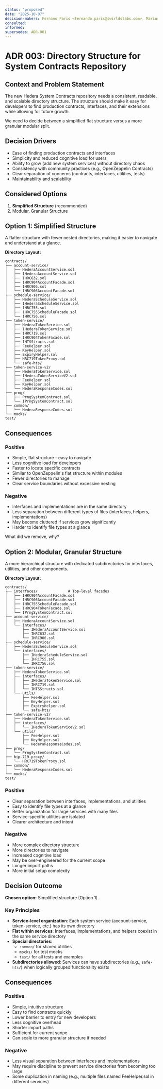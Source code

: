 ```yaml
---
status: "proposed"
date: "2025-10-07"
decision-makers: Fernano Paris <fernando.paris@swirldslabs.com>, Mariusz Jasuwienas <mariusz.jasuwienas@arianelabs.com>, Michal Walczak <michal.walczak@arianelabs.com>, Piotr Swierzy <piotr.swierzy@arianelabs.com>
consulted:
informed:
supersedes: ADR-001
---
```


# ADR 003: Directory Structure for System Contracts Repository

## Context and Problem Statement

The new Hedera System Contracts repository needs a consistent, readable, and scalable directory structure. The structure should make it easy for developers to find production contracts, interfaces, and their extensions while allowing for future growth.

We need to decide between a simplified flat structure versus a more granular modular split.

## Decision Drivers

- Ease of finding production contracts and interfaces
- Simplicity and reduced cognitive load for users
- Ability to grow (add new system services) without directory chaos
- Consistency with community practices (e.g., OpenZeppelin Contracts)
- Clear separation of concerns (contracts, interfaces, utilities, tests)
- Maintainability and scalability

## Considered Options

1. **Simplified Structure** (recommended)
2. Modular, Granular Structure

## Option 1: Simplified Structure

A flatter structure with fewer nested directories, making it easier to navigate and understand at a glance.

**Directory Layout:**

```
contracts/
├── account-service/
│   ├── HederaAccountService.sol
│   ├── IHederaAccountService.sol
│   ├── IHRC632.sol
│   ├── IHRC904AccountFacade.sol
│   ├── IHRC906.sol
│   └── IHRC906AccountFacade.sol
├── schedule-service/
│   ├── HederaScheduleService.sol
│   ├── IHederaScheduleService.sol
│   ├── IHRC755.sol
│   ├── IHRC755ScheduleFacade.sol
│   └── IHRC756.sol
├── token-service/
│   ├── HederaTokenService.sol
│   ├── IHederaTokenService.sol
│   ├── IHRC719.sol
│   ├── IHRC904TokenFacade.sol
│   ├── IHTSStructs.sol
│   ├── FeeHelper.sol
│   ├── KeyHelper.sol
│   ├── ExpiryHelper.sol
│   ├── HRC719TokenProxy.sol
│   └── safe-hts/
├── token-service-v2/
│   ├── HederaTokenService.sol
│   ├── IHederaTokenServiceV2.sol
│   ├── FeeHelper.sol
│   ├── KeyHelper.sol
│   └── HederaResponseCodes.sol
├── prng/
│   ├── PrngSystemContract.sol
│   └── IPrngSystemContract.sol
├── common/
│   └── HederaResponseCodes.sol
└── mocks/
test/
```

## Consequences

### Positive

- Simple, flat structure - easy to navigate
- Less cognitive load for developers
- Faster to locate specific contracts
- Similar to OpenZeppelin's flat structure within modules
- Fewer directories to manage
- Clear service boundaries without excessive nesting

### Negative

- Interfaces and implementations are in the same directory
- Less separation between different types of files (interfaces, helpers, implementations)
- May become cluttered if services grow significantly
- Harder to identify file types at a glance

What did we remove, why?

## Option 2: Modular, Granular Structure

A more hierarchical structure with dedicated subdirectories for interfaces, utilities, and other components.

**Directory Layout:**

```
contracts/
├── interfaces/              # Top-level facades
│   ├── IHRC904AccountFacade.sol
│   ├── IHRC906AccountFacade.sol
│   ├── IHRC755ScheduleFacade.sol
│   ├── IHRC904TokenFacade.sol
│   └── IPrngSystemContract.sol
├── account-service/
│   ├── HederaAccountService.sol
│   └── interfaces/
│       ├── IHederaAccountService.sol
│       ├── IHRC632.sol
│       └── IHRC906.sol
├── schedule-service/
│   ├── HederaScheduleService.sol
│   └── interfaces/
│       ├── IHederaScheduleService.sol
│       ├── IHRC755.sol
│       └── IHRC756.sol
├── token-service/
│   ├── HederaTokenService.sol
│   ├── interfaces/
│   │   ├── IHederaTokenService.sol
│   │   ├── IHRC719.sol
│   │   └── IHTSStructs.sol
│   └── utils/
│       ├── FeeHelper.sol
│       ├── KeyHelper.sol
│       ├── ExpiryHelper.sol
│       └── safe-hts/
├── token-service-v2/
│   ├── HederaTokenService.sol
│   ├── interfaces/
│   │   └── IHederaTokenServiceV2.sol
│   └── utils/
│       ├── FeeHelper.sol
│       ├── KeyHelper.sol
│       └── HederaResponseCodes.sol
├── prng/
│   └── PrngSystemContract.sol
├── hip-719-proxy/
│   └── HRC719TokenProxy.sol
├── common/
│   └── HederaResponseCodes.sol
└── mocks/
test/
```

### Positive

- Clear separation between interfaces, implementations, and utilities
- Easy to identify file types at a glance
- Better organization for large services with many files
- Service-specific utilities are isolated
- Clearer architecture and intent

### Negative

- More complex directory structure
- More directories to navigate
- Increased cognitive load
- May be over-engineered for the current scope
- Longer import paths
- More initial setup complexity

## Decision Outcome

**Chosen option:** Simplified structure (Option 1).

### Key Principles

- **Service-level organization**: Each system service (account-service, token-service, etc.) has its own directory
- **Flat within services**: Interfaces, implementations, and helpers coexist in the same service directory
- **Special directories**:
  - `common/` for shared utilities
  - `mocks/` for test mocks
  - `test/` for all tests and examples
- **Subdirectories allowed**: Services can have subdirectories (e.g., `safe-hts/`) when logically grouped functionality exists

## Consequences

### Positive

- Simple, intuitive structure
- Easy to find contracts quickly
- Lower barrier to entry for new developers
- Less cognitive overhead
- Shorter import paths
- Sufficient for current scope
- Can scale to more granular structure if needed

### Negative

- Less visual separation between interfaces and implementations
- May require discipline to prevent service directories from becoming too large
- Some duplication in naming (e.g., multiple files named FeeHelper.sol in different services)
